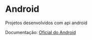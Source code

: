 # Android
Projetos desenvolvidos com api android

Documentação:
<a href="https://developer.android.com/index.html">Oficial do Android</a>
